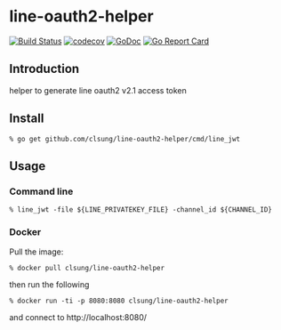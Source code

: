 # line-oauth2-helper

[![Build Status](https://travis-ci.org/clsung/line-oauth2-helper.svg?branch=master)](https://travis-ci.org/clsung/line-oauth2-helper)
[![codecov](https://codecov.io/gh/clsung/line-oauth2-helper/branch/master/graph/badge.svg)](https://codecov.io/gh/clsung/line-oauth2-helper)
[![GoDoc](http://img.shields.io/badge/go-documentation-blue.svg?style=flat-square)](http://godoc.org/github.com/clsung/line-oauth2-helper)
[![Go Report Card](https://goreportcard.com/badge/github.com/clsung/line-oauth2-helper)](https://goreportcard.com/report/github.com/clsung/line-oauth2-helper)


## Introduction
helper to generate line oauth2 v2.1 access token

## Install

`% go get github.com/clsung/line-oauth2-helper/cmd/line_jwt`

## Usage

### Command line

`% line_jwt -file ${LINE_PRIVATEKEY_FILE} -channel_id ${CHANNEL_ID}`

### Docker

Pull the image:

`% docker pull clsung/line-oauth2-helper`

then run the following

`% docker run -ti -p 8080:8080 clsung/line-oauth2-helper`

and connect to http://localhost:8080/

